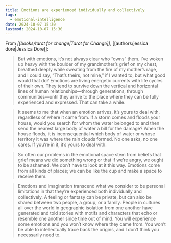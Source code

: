 ```yaml
---
title: Emotions are experienced individually and collectively
tags:
  - emotional-intelligence
date: 2024-10-07 15:30
lastmod: 2024-10-07 15:30
---
```

From *[[books/tarot for change|Tarot for Change]],* [[authors/jessica dore|Jessica Dore]]:

> But with emotions, it’s not always clear who “owns” them. I’ve woken up heavy with the boulder of my grandmother’s grief on my chest, breathed deeply while sweating from the fire of my mother’s rage, and I could say, “That’s theirs, not mine,” if I wanted to, but what good would that do? Emotions are living energetic currents with life cycles of their own. They tend to survive down the vertical and horizontal lines of human relationships—through generations, through communities—until they arrive to the place where they can be fully experienced and expressed. That can take a while.

> It seems to me that when an emotion arrives, it’s yours to deal with, regardless of where it came from. If a storm comes and floods your house, would you search for whom the water belonged to and then send the nearest large body of water a bill for the damage? When the house floods, it is inconsequential which body of water or whose territory it was where the rain clouds formed. No one asks, no one cares. If you’re in it, it’s yours to deal with.

> So often our problems in the emotional space stem from beliefs that grief means we did something wrong or that if we’re angry, we ought to be ashamed. We don’t have to look at it this way. Emotions come from all kinds of places; we can be like the cup and make a space to receive them.

> Emotions and imagination transcend what we consider to be personal limitations in that they’re experienced both individually and collectively. A feeling or fantasy can be private, but can also be shared between two people, a group, or a family. People in cultures all over the world in geographic isolation from one another have generated and told stories with motifs and characters that echo or resemble one another since time out of mind. You will experience some emotions and you won’t know where they came from. You won’t be able to intellectually trace back the origins, and I don’t think you necessarily need to.